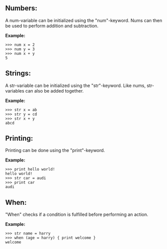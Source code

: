 ## Numbers:

A num-variable can be initialized using the "num"-keyword. Nums can then be used to perform addition and subtraction.

**Example:**
```text
>>> num x = 2
>>> num y = 3
>>> num x + y
5
```

## Strings:

A str-variable can be initialized using the "str"-keyword. Like nums, str-variables can also be added together.

**Example:**
```text
>>> str x = ab
>>> str y = cd
>>> str x + y
abcd
```
## Printing:

Printing can be done using the "print"-keyword.

**Example:**
```text
>>> print hello world!
hello world!
>>> str car = audi
>>> print car
audi
```

## When:

"When" checks if a condition is fulfilled before performing an action.

**Example:**
```text
>>> str name = harry
>>> when (age = harry) { print welcome }
welcome
```

